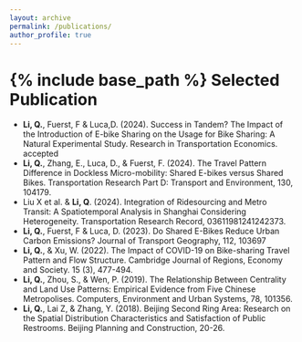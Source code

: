 ```yaml
---
layout: archive
permalink: /publications/
author_profile: true
---
```

{% include base_path %}
Selected Publication
======

<!-- 2024
----- -->

* **Li, Q.**, Fuerst, F & Luca,D. (2024). Success in Tandem? The Impact of the Introduction of E-bike Sharing on the Usage for Bike Sharing: A Natural Experimental Study.  Research in Transportation Economics. accepted
* **Li, Q.**, Zhang, E., Luca, D., & Fuerst, F. (2024). The Travel Pattern Difference in Dockless Micro-mobility: Shared E-bikes versus Shared Bikes. Transportation Research Part D: Transport and Environment, 130, 104179.
* Liu X et al. & **Li, Q**. (2024). Integration of Ridesourcing and Metro Transit: A Spatiotemporal Analysis in Shanghai Considering Heterogeneity. Transportation Research Record, 03611981241242373.
* **Li, Q.**, Fuerst, F & Luca, D. (2023). Do Shared E-Bikes Reduce Urban Carbon Emissions?  Journal of Transport Geography, 112, 103697
* **Li, Q.**, & Xu, W. (2022). The Impact of COVID-19 on Bike-sharing Travel Pattern and Flow Structure. Cambridge Journal of Regions, Economy and Society. 15 (3), 477-494.
* **Li, Q.**, Zhou, S., & Wen, P. (2019). The Relationship Between Centrality and Land Use Patterns: Empirical Evidence from Five Chinese Metropolises. Computers, Environment and Urban Systems, 78, 101356.
* **Li, Q.**, Lai Z, & Zhang, Y. (2018). Beijing Second Ring Area: Research on the Spatial Distribution Characteristics and Satisfaction of Public Restrooms. Beijing Planning and Construction, 20-26. 
